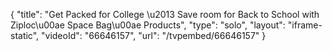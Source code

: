 {
    "title": "Get Packed for College \u2013 Save room for Back to School with Ziploc\u00ae Space Bag\u00ae Products",
    "type": "solo",
    "layout": "iframe-static",
    "videoId": "66646157",
    "url": "\/tvpembed\/66646157"
}